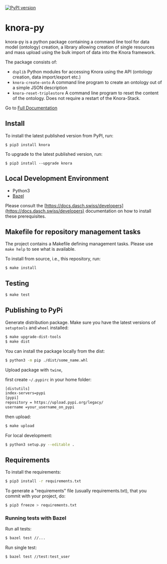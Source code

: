 [![PyPI version](https://badge.fury.io/py/knora.svg)](https://badge.fury.io/py/knora)

# knora-py
knora-py is a python package containing a command line tool for data model (ontology) creation, a library allowing creation of single resources and mass upload using the bulk import of data into the Knora framework.

The package consists of:
- `dsplib` Python modules for accessing Knora using the API (ontology creation, data import/export etc.)
- `knora-create-onto` A command line program to create an ontology out of a simple JSON description
- `knora-reset-triplestore` A command line program to reset the content of the ontology. Does not require
   a restart of the Knora-Stack.  

Go to [Full Documentation](https://dasch-swiss.github.io/knora-py/)

## Install

To install the latest published version from PyPI, run:
```
$ pip3 install knora
```

To upgrade to the latest published version, run:
```
$ pip3 install --upgrade knora
```

## Local Development Environment

- Python3
- [Bazel](https://bazel.build)

Please consult the [https://docs.dasch.swiss/developers](https://docs.dasch.swiss/developers)
documentation on how to install these prerequisites.

## Makefile for repository management tasks

The project contains a Makefile defining management tasks. Please use
`make help` to see what is available.

To install from source, i.e., this repository, run:
```
$ make install
```

## Testing

```bash
$ make test
```

## Publishing to PyPi

Generate distribution package. Make sure you have the latest versions of `setuptools` and `wheel` installed:

```bash
$ make upgrade-dist-tools
$ make dist
```

You can install the package locally from the dist:

```bash
$ python3 -m pip ./dist/some_name.whl
```

Upload package with `twine`,

first create `~/.pypirc` in your home folder:

```bash
[distutils] 
index-servers=pypi
[pypi] 
repository = https://upload.pypi.org/legacy/ 
username =your_username_on_pypi
```

then upload:

```bash
$ make upload
```

For local development:

```bash
$ python3 setup.py --editable .
```

## Requirements

To install the requirements:

```bash
$ pip3 install -r requirements.txt
```

To generate a "requirements" file (usually requirements.txt), that you commit with your project, do:

```bash
$ pip3 freeze > requirements.txt
```

### Running tests with Bazel

Run all tests:
```bash
$ bazel test //...
```

Run single test:
```bash
$ bazel test //test:test_user
```

